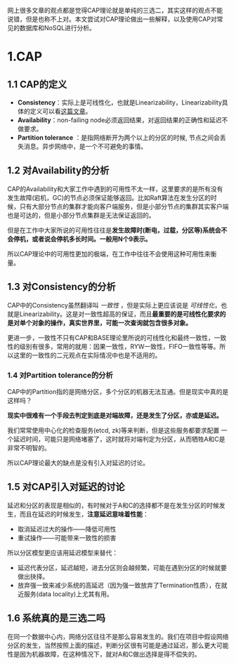 网上很多文章的观点都是觉得CAP理论就是单纯的三选二，其实这样的观点不能说错，但是也称不上对。本文尝试对CAP理论做出一些解释，以及使用CAP对常见的数据库和NoSQL进行分析。

# 1.CAP

## 1.1 CAP的定义

- **Consistency**：实际上是可线性化，也就是Linearizability，Linearizability具体的定义可以看[这篇文章](https://github.com/LanceZL/Castle/blob/main/%E5%88%86%E5%B8%83%E5%BC%8F%E7%B3%BB%E7%BB%9F/%E5%8F%AF%E7%BA%BF%E6%80%A7%E5%8C%96.md)。
- **Availability**：non-failing node必须返回结果，对返回结果的正确性和延迟不做要求。
- **Partition tolerance** ：是指网络断开为两个以上的分区的时候, 节点之间会丢失消息。异步网络中，是一个不可避免的事情。



## 1.2 对Availability的分析

CAP的Availability和大家工作中遇到的可用性不太一样，这里要求的是所有没有发生故障(宕机，GC)的节点必须保证能够返回。比如Raft算法在发生分区的时候，只有大部分节点的集群才能向客户端服务，但是小部分节点的集群其实客户端也是可达的，但是小部分节点集群是无法保证返回的。

但是在工作中大家所说的可用性往往是**发生故障时(断电，过载，分区等)系统会不会停机，或者说会停机多长时间。一般用N个9表示。**

所以CAP理论中的可用性更加的极端，在工作中往往不会使用这种可用性来衡量。



## 1.3 对Consistency的分析

CAP中的Consistency虽然翻译叫 *一致性* ，但是实际上更应该说是 *可线性化*，也就是Linearizability。这是对一致性超高的保证，而且**最重要的是可线性化要求的是对单个对象的操作，真实世界里，可能一次查询就包含很多对象。**

更进一步，一致性不只有CAP和BASE理论里所说的可线性化和最终一致性，一致性的级别有很多，常用的就用：因果一致性，RYW一致性，FIFO一致性等等。所以这里的一致性的二元观点在实际情况中也是不适用的。



### 1.4 对Partition tolerance的分析

CAP中的Partition指的是网络分区，多个分区的机器无法互通。但是现实中真的是这样吗？

**现实中很难有一个手段去判定到底是对端故障，还是发生了分区，亦或是延迟。**

我们常常使用中心化的检查服务(etcd, zk)等来判断，但是这些服务都要求配置 一个延迟时间，可能只是网络堵塞了，这时就将对端判定为分区，从而牺牲A和C是非常不明智的。

所以CAP理论最大的缺点是没有引入对延迟的讨论。



## 1.5 对CAP引入对延迟的讨论

延迟和分区的表现是相似的，有时候对于A和C的选择都不是在发生分区的时候发生，而且在延迟的时候发生，**注意延迟意味着性能**：

- 取消延迟过大的操作——降低可用性
- 重试操作——可能带来一致性的损害

所以分区模型更应该用延迟模型来替代：

- 延迟代表分区，延迟越短，进去分区则会越频繁，可能在遇到分区的时候就要做出抉择。
- 放弃强一致来减少系统的高延迟（因为强一致放弃了Termination性质），在就近服务(data locality)上尤其有用。



## 1.6 系统真的是三选二吗



在同一个数据中心内，网络分区往往不是那么容易发生的。我们在项目中假设网络分区的发生，当然按照上面的描述，判断分区很有可能是通过延迟，那么更大可能性是因为机器故障，在这种情况下，就对A和C做出选择是得不偿失的。